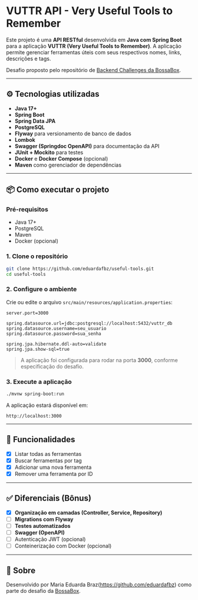 # VUTTR API - Very Useful Tools to Remember

Este projeto é uma **API RESTful** desenvolvida em **Java com Spring Boot** para a aplicação **VUTTR (Very Useful Tools to Remember)**. A aplicação permite gerenciar ferramentas úteis com seus respectivos nomes, links, descrições e tags.

Desafio proposto pelo repositório de [Backend Challenges da BossaBox](https://github.com/CollabCodeTech/backend-challenges).

---

## ⚙️ Tecnologias utilizadas

- **Java 17+**
- **Spring Boot**
- **Spring Data JPA**
- **PostgreSQL**
- **Flyway** para versionamento de banco de dados
- **Lombok**
- **Swagger (Springdoc OpenAPI)** para documentação da API
- **JUnit + Mockito** para testes
- **Docker** e **Docker Compose** (opcional)
- **Maven** como gerenciador de dependências

---

## 📦 Como executar o projeto

### Pré-requisitos

- Java 17+
- PostgreSQL
- Maven
- Docker (opcional)

### 1. Clone o repositório

```bash
git clone https://github.com/eduardafbz/useful-tools.git
cd useful-tools
````

### 2. Configure o ambiente

Crie ou edite o arquivo `src/main/resources/application.properties`:

```properties
server.port=3000

spring.datasource.url=jdbc:postgresql://localhost:5432/vuttr_db
spring.datasource.username=seu_usuario
spring.datasource.password=sua_senha

spring.jpa.hibernate.ddl-auto=validate
spring.jpa.show-sql=true
```

> A aplicação foi configurada para rodar na porta **3000**, conforme especificação do desafio.

### 3. Execute a aplicação

```bash
./mvnw spring-boot:run
```

A aplicação estará disponível em:

```
http://localhost:3000
```

---

## 📌 Funcionalidades

* [x] Listar todas as ferramentas
* [x] Buscar ferramentas por tag
* [x] Adicionar uma nova ferramenta
* [x] Remover uma ferramenta por ID

---

## ✅ Diferenciais (Bônus)

* [x] **Organização em camadas (Controller, Service, Repository)**
* [ ] **Migrations com Flyway**
* [ ] **Testes automatizados**
* [ ] **Swagger (OpenAPI)**
* [ ] Autenticação JWT (opcional)
* [ ] Conteinerização com Docker (opcional)

---

## 🙋 Sobre

Desenvolvido por Maria Eduarda Braz(https://github.com/eduardafbz) como parte do desafio da [BossaBox](https://github.com/CollabCodeTech/backend-challenges).
